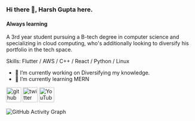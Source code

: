 ### Hi there 👋, Harsh Gupta here.
#### Always learning

A 3rd year student pursuing a B-tech degree in computer science and specializing in cloud computing, who's additionally looking to diversify his portfolio in the tech space.

Skills: Flutter / AWS / C++ / React / Python / Linux

- 🔭 I’m currently working on Diversifying my knowledge. 
- 🌱 I’m currently learning MERN 


[<img src='https://cdn.jsdelivr.net/npm/simple-icons@3.0.1/icons/github.svg' alt='github' height='40'>](https://github.com/TabsOverSpaces4 )  [<img src='https://cdn.jsdelivr.net/npm/simple-icons@3.0.1/icons/twitter.svg' alt='twitter' height='40'>](https://twitter.com/HarshGu41333165)  [<img src='https://cdn.jsdelivr.net/npm/simple-icons@3.0.1/icons/youtube.svg' alt='YouTube' height='40'>](https://www.youtube.com/channel/UCcvbuhqXW0vlOu52ey_-r1w/featured)  


![GitHub Activity Graph](https://activity-graph.herokuapp.com/graph?username=TabsOverSpaces4 )  
